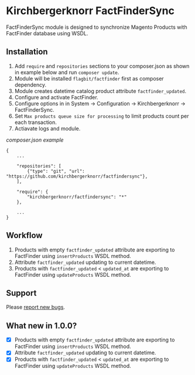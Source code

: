 Kirchbergerknorr FactFinderSync
===============================

FactFinderSync module is designed to synchronize Magento Products with FactFinder database using WSDL.

Installation
------------

1. Add `require` and `repositories` sections to your composer.json as shown in example below and run `composer update`.
2. Module will be installed `flagbit/factfinder` first as composer dependency.
3. Module creates datetime catalog product attribute `factfinder_updated`.
4. Configure and activate FactFinder.
5. Configure options in in System -> Configuration -> Kirchbergerknorr -> FactFinderSync. 
6. Set `Max products queue size for processing` to limit products count per each transaction.
7. Actiavate logs and module.


*composer.json example*

```
{
    ...
    
    "repositories": [
        {"type": "git", "url": "https://github.com/kirchbergerknorr/factfindersync"},
    ],
    
    "require": {
        "kirchbergerknorr/factfindersync": "*"
    },
    
    ...
}
```

Workflow
--------

1. Products with empty `factfinder_updated` attribute are exporting to FactFinder using `insertProducts` WSDL method.
2. Attribute `factfinder_updated` updating to current datetime.
3. Products with `factfinder_updated` < `updated_at` are exporting to FactFinder using `updateProducts` WSDL method. 

Support
-------

Please [report new bugs](https://github.com/kirchbergerknorr/factfindersync/issues/new).

What new in 1.0.0?
------------------

- [x] Products with empty `factfinder_updated` attribute are exporting to FactFinder using `insertProducts` WSDL method.
- [x] Attribute `factfinder_updated` updating to current datetime.
- [x] Products with `factfinder_updated` < `updated_at` are exporting to FactFinder using `updateProducts` WSDL method. 
